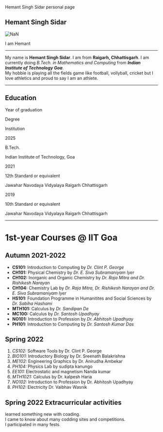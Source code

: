Hemant Singh Sidar personal page

Hemant Singh Sidar
------------------

![NaN]([https://drive.google.com/drive/folders/1V-fRBJZ55MaDJvuLZEXOPVRK4U10aDyV](https://drive.google.com/drive/folders/1aINxVQ8d_h8rd5kJdZZ0NliSsDp2COFe))

I am Hemant

* * *

My name is **Hemant Singh Sidar**. I am from **Raigarh, Chhattisgarh**. I am currently doing _B.Tech. in Mathematics and Computing_ from _**Indian Institute of Technology Goa**_.  
My hobbie is playing all the fields game like football, vollyball, cricket but I love athletics and proud to say I am an athlete.  

* * *

Education
---------

Year of graduation

Degree

Institution

2025

B.Tech.

Indian Institute of Technology, Goa

2021

12th Standard or equivalent

Jawahar Navodaya Vidyalaya Raigarh Chhattisgarh

2019

10th Standard or equivalent

Jawahar Navodaya Vidyalaya Raigarh Chhattisgarh

* * *

1st-year Courses @ IIT Goa
==========================

Autumn 2021-2022
----------------

*   **CS101:** Introduction to Computing by _Dr. Clint P. George_
*   **CH101:** Physical Chemistry by _Dr. E. Siva Subramaniyam Iyer_
*   **CH102:** Inorganic and Organic Chemistry by _Dr. Raja Mitra and Dr. Rishikesh Narayan_
*   **CH104:** Chemistry Lab by _Dr. Raja Mitra, Dr. Rishikesh Narayan and Dr. E. Siva Subramaniyam Iyer_
*   **HS101:** Foundation Programme in Humanitites and Social Sciences by _Dr. Sabiha Hashami_
*   **MTH101:** Calculus by _Dr. Sandipan De_
*   **MC100:** Calculus by _Dr. Santosh Upadhyay_
*   **NO101:** Introduction to Profession by _Dr. Abhitosh Upadhyay_
*   **PH101:** Introduction to Computing by _Dr. Santosh Kumar Das_

Spring 2022
-----------

1.  _CS102:_ Software Tools by Dr. Clint P. George
2.  _BIO101:_ Introductory Biology by Dr. Sreenath Balakrishna
3.  _ME102:_ Engineering Graphics by Dr. Anirudha Ambekar
4.  _PH104:_ Physics Lab by sudipta kanungo
5.  _EE101:_ Electrostatic and magnetism Nanda kumar
6.  _MTH1021:_ Calculus by Dr. kalpesh Haria
7.  _NO102:_ Introduction to Profession by Dr. Abhitosh Upadhyay
8.  _PH102:_ Electricity Dr. Vaibhav Wasnik

Spring 2022 Extracurricular activities
--------------------------------------

learned something new with coading.  
I came to know about many codding sites and competitions.  
I participated in many fests.
